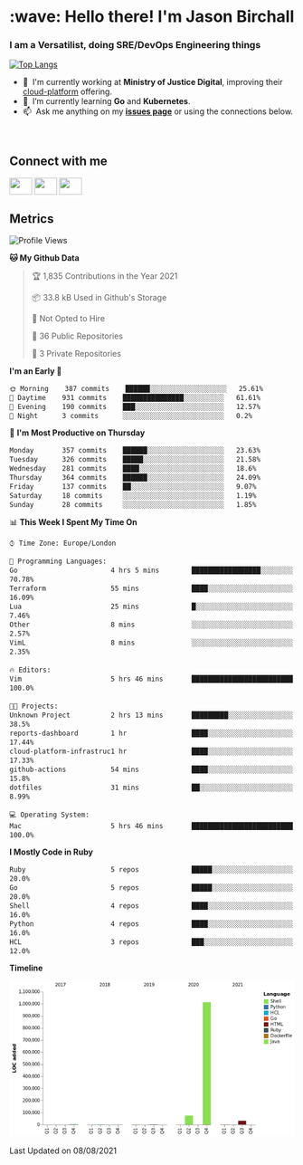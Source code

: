 <h1 align="left" id="jason-title">:wave: Hello there! I'm Jason Birchall</h1>
<h3 align="left">I am a Versatilist, doing SRE/DevOps Engineering things</h3>

[![Top Langs](https://github-readme-stats.vercel.app/api?username=jasonBirchall&show_icons=true&count_private=true&include_all_commits=true&theme=gruvbox)](https://github.com/anuraghazra/github-readme-stats)

- :office: &nbsp;I'm currently working at **Ministry of Justice Digital**, improving their [cloud-platform](https://github.com/ministryofjustice/cloud-platform) offering.
- :seedling: &nbsp;I’m currently learning **Go** and **Kubernetes**.
- :mailbox: &nbsp;Ask me anything on my **[issues page]** or using the connections below.


<br>

<h2>Connect with me</h2>
<p>
<a href="https://twitter.com/jsonBirchall" target="blank"><img align="center" src="https://cdn.jsdelivr.net/npm/simple-icons@3.0.1/icons/twitter.svg" alt="" height="30" width="40" /></a>
<a href="https://keybase.io/json0" target="blank"><img align="center" src="https://cdn.jsdelivr.net/npm/simple-icons@3.0.1/icons/keybase.svg" alt="" height="30" width="40" /></a>
<a href="https://www.reddit.com/user/kakorate" target="blank"><img align="center" src="https://cdn.jsdelivr.net/npm/simple-icons@3.0.1/icons/reddit.svg" alt="" height="30" width="40" /></a>
</p>

<h2>Metrics</h2>

<!--START_SECTION:waka-->
![Profile Views](http://img.shields.io/badge/Profile%20Views-0-blue)

**🐱 My Github Data** 

> 🏆 1,835 Contributions in the Year 2021
 > 
> 📦 33.8 kB Used in Github's Storage 
 > 
> 🚫 Not Opted to Hire
 > 
> 📜 36 Public Repositories 
 > 
> 🔑 3 Private Repositories  
 > 
**I'm an Early 🐤** 

```text
🌞 Morning    387 commits    ██████░░░░░░░░░░░░░░░░░░░   25.61% 
🌆 Daytime    931 commits    ███████████████░░░░░░░░░░   61.61% 
🌃 Evening    190 commits    ███░░░░░░░░░░░░░░░░░░░░░░   12.57% 
🌙 Night      3 commits      ░░░░░░░░░░░░░░░░░░░░░░░░░   0.2%

```
📅 **I'm Most Productive on Thursday** 

```text
Monday       357 commits    ██████░░░░░░░░░░░░░░░░░░░   23.63% 
Tuesday      326 commits    █████░░░░░░░░░░░░░░░░░░░░   21.58% 
Wednesday    281 commits    ████░░░░░░░░░░░░░░░░░░░░░   18.6% 
Thursday     364 commits    ██████░░░░░░░░░░░░░░░░░░░   24.09% 
Friday       137 commits    ██░░░░░░░░░░░░░░░░░░░░░░░   9.07% 
Saturday     18 commits     ░░░░░░░░░░░░░░░░░░░░░░░░░   1.19% 
Sunday       28 commits     ░░░░░░░░░░░░░░░░░░░░░░░░░   1.85%

```


📊 **This Week I Spent My Time On** 

```text
⌚︎ Time Zone: Europe/London

💬 Programming Languages: 
Go                       4 hrs 5 mins        █████████████████░░░░░░░░   70.78% 
Terraform                55 mins             ████░░░░░░░░░░░░░░░░░░░░░   16.09% 
Lua                      25 mins             █░░░░░░░░░░░░░░░░░░░░░░░░   7.46% 
Other                    8 mins              ░░░░░░░░░░░░░░░░░░░░░░░░░   2.57% 
VimL                     8 mins              ░░░░░░░░░░░░░░░░░░░░░░░░░   2.35%

🔥 Editors: 
Vim                      5 hrs 46 mins       █████████████████████████   100.0%

🐱‍💻 Projects: 
Unknown Project          2 hrs 13 mins       █████████░░░░░░░░░░░░░░░░   38.5% 
reports-dashboard        1 hr                ████░░░░░░░░░░░░░░░░░░░░░   17.44% 
cloud-platform-infrastruc1 hr                ████░░░░░░░░░░░░░░░░░░░░░   17.33% 
github-actions           54 mins             ████░░░░░░░░░░░░░░░░░░░░░   15.8% 
dotfiles                 31 mins             ██░░░░░░░░░░░░░░░░░░░░░░░   8.99%

💻 Operating System: 
Mac                      5 hrs 46 mins       █████████████████████████   100.0%

```

**I Mostly Code in Ruby** 

```text
Ruby                     5 repos             █████░░░░░░░░░░░░░░░░░░░░   20.0% 
Go                       5 repos             █████░░░░░░░░░░░░░░░░░░░░   20.0% 
Shell                    4 repos             ████░░░░░░░░░░░░░░░░░░░░░   16.0% 
Python                   4 repos             ████░░░░░░░░░░░░░░░░░░░░░   16.0% 
HCL                      3 repos             ███░░░░░░░░░░░░░░░░░░░░░░   12.0%

```


**Timeline**

![Chart not found](https://raw.githubusercontent.com/jasonBirchall/jasonBirchall/main/charts/bar_graph.png) 


 Last Updated on 08/08/2021
<!--END_SECTION:waka-->

<!-- links -->

[issues page]: https://github.com/jasonBirchall/jasonBirchall/issues "jasonBirchall/issues"
